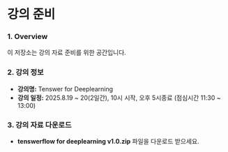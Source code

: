 # 강의 준비

### 1. Overview

이 저장소는 강의 자료 준비를 위한 공간입니다.

### 2. 강의 정보

* **강의명:** Tenswer for Deeplearning
* **강의 일정:** 2025.8.19 ~ 20(2일간), 10시 시작, 오후 5시종료 (점심시간 11:30 ~ 13:00)

### 3. 강의 자료 다운로드 ###

* **tenswerflow for deeplearning v1.0.zip** 파일을 다운로드 받으세요.
